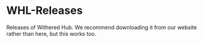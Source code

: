 # WHL-Releases
Releases of Withered Hub.
We recommend downloading it from our website rather than here, but this works too.
